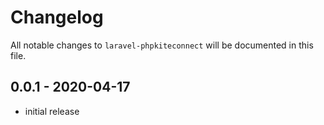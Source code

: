# Changelog

All notable changes to `laravel-phpkiteconnect` will be documented in this file.

## 0.0.1 - 2020-04-17

- initial release
